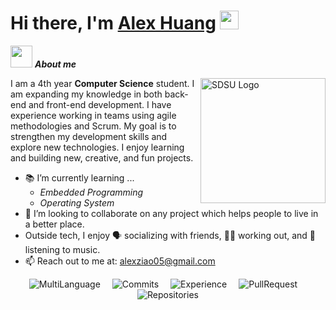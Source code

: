 <h1><b>Hi there, I'm </b><a href="https://github.com/alexziao05">Alex Huang</a> <img src="https://media.giphy.com/media/hvRJCLFzcasrR4ia7z/giphy.gif" width="30"></h1>

<img src = "https://github.com/7oSkaaa/7oSkaaa/blob/main/Images/about_me.gif?raw=true" width = 35>&nbsp;***About me***

<img align="right" width=200px alt="SDSU Logo" src="https://brand.sdsu.edu/_images/_logo-section/downloads/1000-horizontal-reverse.jpg"/>

I am a 4th year **Computer Science** student. I am expanding my knowledge in both back-end and front-end development. I have experience working in teams using agile methodologies and Scrum. My goal is to strengthen my development skills and explore new technologies. I enjoy learning and building new, creative, and fun projects.
- 📚 I’m currently learning ...
  - *Embedded Programming*
  - *Operating System*
- 💞️ I’m looking to collaborate on any project which helps people to live in a better place.
- Outside tech, I enjoy 🗣️ socializing with friends, 🏋️‍♀️ working out, and 🎵 listening to music.
- 📫 Reach out to me at: <a href="alexziao05@gmail.com">alexziao05@gmail.com</a>

<p align="center">
  <img src="https://github-profile-trophy.vercel.app/?username=alexziao05&theme=dracula&title=MultiLanguage" alt="MultiLanguage" style="margin-right:15px; display:inline-block;" />
  <img src="https://github-profile-trophy.vercel.app/?username=alexziao05&theme=dracula&title=Commits" alt="Commits" style="margin-right:15px; display:inline-block;" />
  <img src="https://github-profile-trophy.vercel.app/?username=alexziao05&theme=dracula&title=Experience" alt="Experience" style="margin-right:15px; display:inline-block;" />
  <img src="https://github-profile-trophy.vercel.app/?username=alexziao05&theme=dracula&title=PullRequest" alt="PullRequest" style="margin-right:15px; display:inline-block;" />
  <img src="https://github-profile-trophy.vercel.app/?username=alexziao05&theme=dracula&title=Repositories" alt="Repositories" style="display:inline-block;" />
</p>






